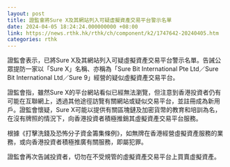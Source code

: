 ```yaml
---
layout: post
title: 證監會將Sure X及其網站列入可疑虛擬資產交易平台警示名單
date: 2024-04-05 18:24:24.000000000 +08:00
link: https://news.rthk.hk/rthk/ch/component/k2/1747642-20240405.htm
categories: rthk
---
```


證監會表示，已將Sure X及其網站列入可疑虛擬資產交易平台警示名單。告誡公眾提防一家以「Sure X」名稱、亦稱為「Sure Bit International Pte Ltd／Sure Bit International Ltd／Sure 9」經營的疑似虛擬資產交易平台。

證監會指，雖然Sure X的平台網站看似已經無法瀏覽，但注意到香港投資者仍有可能在互聯網上，透過其他途徑訪覽有關網站或疑似交易平台，並註冊成為新用戶。證監會懷疑，Sure X可能以提供有關區塊鏈及加密貨幣的教育和培訓為名，在沒有牌照的情況下，向香港投資者積極推銷其虛擬資產交易平台服務。

根據《打擊洗錢及恐怖分子資金籌集條例》，如無牌在香港經營虛擬資產服務的業務，或向香港投資者積極推廣有關服務，即屬犯罪。

證監會再次告誡投資者，切勿在不受規管的虛擬資產交易平台上買賣虛擬資產。
